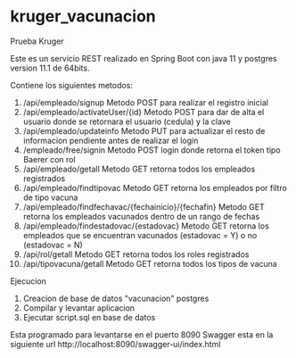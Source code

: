 # kruger_vacunacion
Prueba Kruger

Este es un servicio REST realizado en Spring Boot con java 11 y postgres version 11.1 de 64bits.

Contiene los siguientes metodos:

1. /api/empleado/signup   Metodo POST para realizar el registro inicial
2. /api/empleado/activateUser/{id}    Metodo POST para dar de alta el usuario donde se retornara el usuario (cedula) y la clave
3. /api/empleado/updateinfo     Metodo PUT para actualizar el resto de informacion pendiente antes de realizar el login
4. /empleado/free/signin    Metodo POST login donde retorna el token tipo Baerer con rol
5. /api/empleado/getall   Metodo GET retorna todos los empleados registrados
6. /api/empleado/findtipovac    Metodo GET retorna los empleados por filtro de tipo vacuna
7. /api/empleado/findfechavac/{fechainicio}/{fechafin}    Metodo GET retorna los empleados vacunados dentro de un rango de fechas
8. /api/empleado/findestadovac/{estadovac}    Metodo GET retorna los empleados que se encuentran vacunados (estadovac = Y) o no (estadovac = N)
9. /api/rol/getall    Metodo GET retorna todos los roles registrados
10. /api/tipovacuna/getall    Metodo GET retorna todos los tipos de vacuna

Ejecucion
1. Creacion de base de datos "vacunacion" postgres
2. Compilar y levantar aplicacion
3. Ejecutar script.sql en base de datos

Esta programado para levantarse en el puerto 8090
Swagger esta en la siguiente url http://localhost:8090/swagger-ui/index.html
